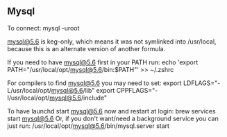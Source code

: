 ## Mysql

To connect:
    mysql -uroot

mysql@5.6 is keg-only, which means it was not symlinked into /usr/local,
because this is an alternate version of another formula.

If you need to have mysql@5.6 first in your PATH run:
  echo 'export PATH="/usr/local/opt/mysql@5.6/bin:$PATH"' >> ~/.zshrc

For compilers to find mysql@5.6 you may need to set:
  export LDFLAGS="-L/usr/local/opt/mysql@5.6/lib"
  export CPPFLAGS="-I/usr/local/opt/mysql@5.6/include"


To have launchd start mysql@5.6 now and restart at login:
  brew services start mysql@5.6
Or, if you don't want/need a background service you can just run:
  /usr/local/opt/mysql@5.6/bin/mysql.server start